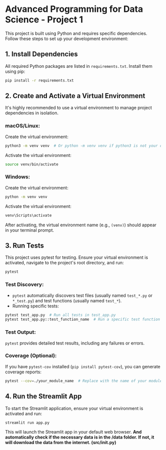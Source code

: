 # Advanced Programming for Data Science - Project 1

This project is built using Python and requires specific dependencies. Follow these steps to set up your development environment:

## 1. Install Dependencies

All required Python packages are listed in `requirements.txt`. Install them using pip:

```bash
pip install -r requirements.txt
```

## 2. Create and Activate a Virtual Environment

It's highly recommended to use a virtual environment to manage project dependencies in isolation.

### macOS/Linux:

Create the virtual environment:

```bash
python3 -m venv venv  # Or python -m venv venv if python3 is not your default
```

Activate the virtual environment:

```bash
source venv/bin/activate
```

### Windows:

Create the virtual environment:

```bash
python -m venv venv
```

Activate the virtual environment:

```bash
venv\Scripts\activate
```

After activating, the virtual environment name (e.g., `(venv)`) should appear in your terminal prompt.

## 3. Run Tests

This project uses pytest for testing. Ensure your virtual environment is activated, navigate to the project's root directory, and run:

```bash
pytest
```

### Test Discovery:

- `pytest` automatically discovers test files (usually named `test_*.py` or `*_test.py`) and test functions (usually named `test_*`).
- Running specific tests:

```bash
pytest test_app.py  # Run all tests in test_app.py
pytest test_app.py::test_function_name  # Run a specific test function
```

### Test Output:

`pytest` provides detailed test results, including any failures or errors.

### Coverage (Optional):

If you have `pytest-cov` installed (`pip install pytest-cov`), you can generate coverage reports:

```bash
pytest --cov=./your_module_name  # Replace with the name of your module
```

## 4. Run the Streamlit App

To start the Streamlit application, ensure your virtual environment is activated and run:

```bash
streamlit run app.py
```

This will launch the Streamlit app in your default web browser. **And automatically check if the necessary data is in the /data folder. If not, it will download the data from the internet. (src/__init__.py)**